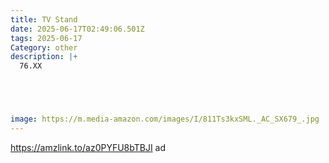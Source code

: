 ```yaml
---
title: TV Stand
date: 2025-06-17T02:49:06.501Z
tags: 2025-06-17
Category: other
description: |+
  76.XX





image: https://m.media-amazon.com/images/I/811Ts3kxSML._AC_SX679_.jpg
---
```

https://amzlink.to/az0PYFU8bTBJI  ad